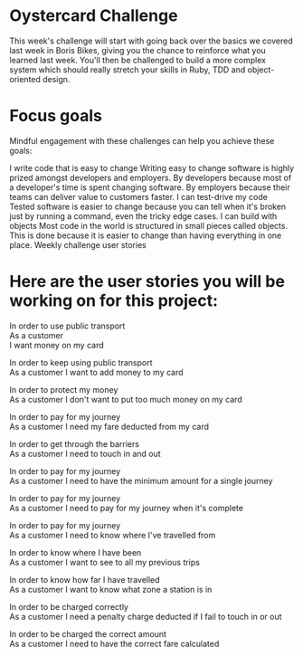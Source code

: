 # Oystercard Challenge
This week's challenge will start with going back over the basics we covered last week in Boris Bikes, giving you the chance to reinforce what you learned last week. You'll then be challenged to build a more complex system which should really stretch your skills in Ruby, TDD and object-oriented design.

# Focus goals
Mindful engagement with these challenges can help you achieve these goals:

I write code that is easy to change
Writing easy to change software is highly prized amongst developers and employers. By developers because most of a developer's time is spent changing software. By employers because their teams can deliver value to customers faster.
I can test-drive my code
Tested software is easier to change because you can tell when it's broken just by running a command, even the tricky edge cases.
I can build with objects
Most code in the world is structured in small pieces called objects. This is done because it is easier to change than having everything in one place.
Weekly challenge user stories
# Here are the user stories you will be working on for this project:

In order to use public transport                  
As a customer                 
I want money on my card            

In order to keep using public transport      
As a customer
I want to add money to my card

In order to protect my money     
As a customer
I don't want to put too much money on my card

In order to pay for my journey    
As a customer
I need my fare deducted from my card

In order to get through the barriers      
As a customer
I need to touch in and out

In order to pay for my journey    
As a customer
I need to have the minimum amount for a single journey

In order to pay for my journey      
As a customer
I need to pay for my journey when it's complete

In order to pay for my journey      
As a customer
I need to know where I've travelled from

In order to know where I have been      
As a customer
I want to see to all my previous trips

In order to know how far I have travelled     
As a customer
I want to know what zone a station is in

In order to be charged correctly     
As a customer
I need a penalty charge deducted if I fail to touch in or out

In order to be charged the correct amount     
As a customer
I need to have the correct fare calculated
